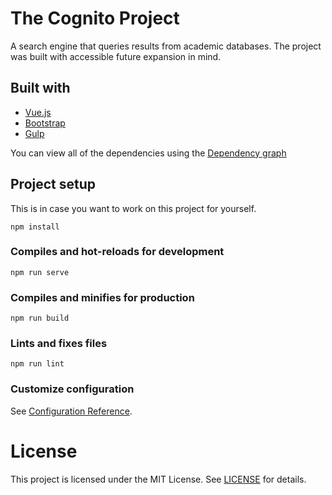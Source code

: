 # The Cognito Project

A search engine that queries results from academic databases. The project was built with accessible future expansion in mind.

## Built with
* [Vue.js](https://vuejs.org/)
* [Bootstrap](https://getbootstrap.com/)
* [Gulp](https://gulpjs.com/)

You can view all of the dependencies using the [Dependency graph](https://github.com/bhavjitChauhan/the-cognito-project/network/dependencies)

## Project setup
This is in case you want to work on this project for yourself.

```
npm install
```

### Compiles and hot-reloads for development
```
npm run serve
```

### Compiles and minifies for production
```
npm run build
```

### Lints and fixes files
```
npm run lint
```

### Customize configuration
See [Configuration Reference](https://cli.vuejs.org/config/).

# License
This project is licensed under the MIT License. See [LICENSE](LICENSE) for details.
